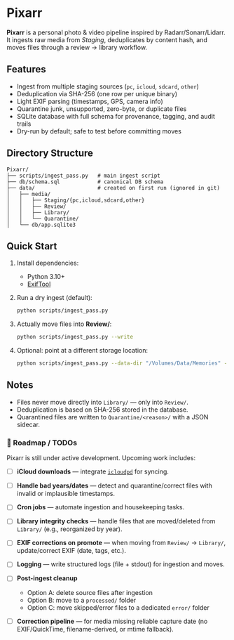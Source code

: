 # Pixarr

**Pixarr** is a personal photo & video pipeline inspired by Radarr/Sonarr/Lidarr.
It ingests raw media from *Staging*, deduplicates by content hash, and moves files through a review → library workflow.

## Features

* Ingest from multiple staging sources (`pc`, `icloud`, `sdcard`, `other`)
* Deduplication via SHA-256 (one row per unique binary)
* Light EXIF parsing (timestamps, GPS, camera info)
* Quarantine junk, unsupported, zero-byte, or duplicate files
* SQLite database with full schema for provenance, tagging, and audit trails
* Dry-run by default; safe to test before committing moves

## Directory Structure

```
Pixarr/
├── scripts/ingest_pass.py   # main ingest script
├── db/schema.sql            # canonical DB schema
├── data/                    # created on first run (ignored in git)
│   ├── media/
│   │   ├── Staging/{pc,icloud,sdcard,other}
│   │   ├── Review/
│   │   ├── Library/
│   │   └── Quarantine/
│   └── db/app.sqlite3
```

## Quick Start

1. Install dependencies:

   * Python 3.10+
   * [ExifTool](https://exiftool.org/)

2. Run a dry ingest (default):

   ```bash
   python scripts/ingest_pass.py
   ```

3. Actually move files into **Review/**:

   ```bash
   python scripts/ingest_pass.py --write
   ```

4. Optional: point at a different storage location:

   ```bash
   python scripts/ingest_pass.py --data-dir "/Volumes/Data/Memories" --write
   ```

## Notes

* Files never move directly into `Library/` — only into `Review/`.
* Deduplication is based on SHA-256 stored in the database.
* Quarantined files are written to `Quarantine/<reason>/` with a JSON sidecar.


### 📌 Roadmap / TODOs

Pixarr is still under active development. Upcoming work includes:

* [ ] **iCloud downloads** — integrate [`icloudpd`](https://github.com/icloud-photos-downloader/icloud_photos_downloader) for syncing.
* [ ] **Handle bad years/dates** — detect and quarantine/correct files with invalid or implausible timestamps.
* [ ] **Cron jobs** — automate ingestion and housekeeping tasks.
* [ ] **Library integrity checks** — handle files that are moved/deleted from `Library/` (e.g., reorganized by year).
* [ ] **EXIF corrections on promote** — when moving from `Review/` → `Library/`, update/correct EXIF (date, tags, etc.).
* [ ] **Logging** — write structured logs (file + stdout) for ingestion and moves.
* [ ] **Post-ingest cleanup**

  * Option A: delete source files after ingestion
  * Option B: move to a `processed/` folder
  * Option C: move skipped/error files to a dedicated `error/` folder
* [ ] **Correction pipeline** — for media missing reliable capture date (no EXIF/QuickTime, filename-derived, or mtime fallback).
